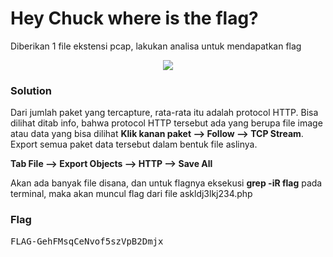 <h1><b>Hey Chuck where is the flag?</b></h1>
<p>Diberikan 1 file ekstensi pcap, lakukan analisa untuk mendapatkan flag</p>
<p align="center">
  <img src="https://github.com/enomarozi/RSA-CTF-Writeup/blob/master/Wireshark/Images/Hey%20Chuck%20where%20is%20the%20flag%3F.png">
</p>
<h3><b>Solution</b></h3>
<p>Dari jumlah paket yang tercapture, rata-rata itu adalah protocol HTTP. Bisa dilihat ditab info, bahwa protocol HTTP tersebut ada yang berupa file image atau data yang bisa dilihat <b>Klik kanan paket --> Follow --> TCP Stream</b>. Export semua paket data tersebut dalam bentuk file aslinya.</p>
<p><b>Tab File --> Export Objects --> HTTP --> Save All</b></p>
<p>Akan ada banyak file disana, dan untuk flagnya eksekusi <b>grep -iR flag</b> pada terminal, maka akan muncul flag dari file askldj3lkj234.php</p>
<h3><b>Flag</b></h3>
<pre>
FLAG-GehFMsqCeNvof5szVpB2Dmjx
</pre>

